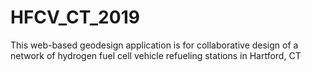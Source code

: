 # HFCV_CT_2019
This web-based geodesign application is for collaborative design of a network of hydrogen fuel cell vehicle refueling stations in Hartford, CT
